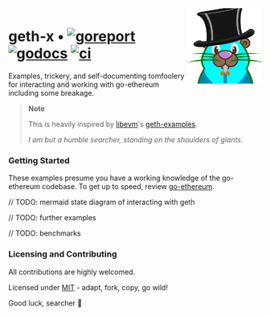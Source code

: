 <img align="right" width="150" height="150" top="100" src="./assets/nobg-gopher.png">

# geth-x • [![goreport](https://goreportcard.com/badge/github.com/abigger87/geth-x)](https://goreportcard.com/report/github.com/abigger87/geth-x) [![godocs](https://godoc.org/github.com/abigger87/geth-x?status.svg)](https://godoc.org/github.com/abigger87/geth-x) [![ci](https://github.com/abigger87/geth-x/actions/workflows/checks.yml/badge.svg)](https://github.com/abigger87/geth-x/actions/workflows/checks.yml)

Examples, trickery, and self-documenting tomfoolery for interacting and working with go-ethereum including some breakage.

> **Note**
>
> This is heavily inspired by [libevm](https://github.com/libevm)'s [geth-examples](https://github.com/libevm/geth-examples).
>
> _I am but a humble searcher, standing on the shoulders of giants._

### Getting Started

These examples presume you have a working knowledge of the go-ethereum codebase. To get up to speed, review [go-ethereum](https://github.com/ethereum/go-ethereum).

// TODO: mermaid state diagram of interacting with geth

// TODO: further examples

// TODO: benchmarks

### Licensing and Contributing

All contributions are highly welcomed.

Licensed under [MIT](https://github.com/abigger87/geth-x/blob/main/LICENSE) - adapt, fork, copy, go wild!

Good luck, searcher 🫡
